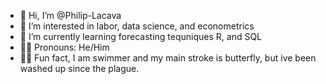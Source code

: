 - 👋 Hi, I’m @Philip-Lacava
- 🤔 I’m interested in labor, data science, and econometrics
- 🌱 I’m currently learning forecasting tequniques R, and SQL
- 🏳️‍🌈 Pronouns:  He/Him
- 🏊‍♂️ Fun fact, I am swimmer and my main stroke is butterfly, but ive been washed up since the plague. 
